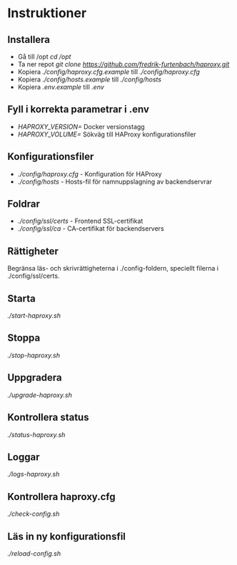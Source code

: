 # Instruktioner

## Installera
- Gå till /opt *cd /opt*
- Ta ner repot *git clone https://github.com/fredrik-furtenbach/haproxy.git*
- Kopiera *./config/haproxy.cfg.example* till *./config/haproxy.cfg*
- Kopiera *./config/hosts.example* till *./config/hosts*
- Kopiera *.env.example* till *.env*

## Fyll i korrekta parametrar i .env
- *HAPROXY_VERSION=* Docker versionstagg
- *HAPROXY_VOLUME=* Sökväg till HAProxy konfigurationsfiler

## Konfigurationsfiler
- *./config/haproxy.cfg* - Konfiguration för HAProxy
- *./config/hosts* - Hosts-fil för namnuppslagning av backendservrar

## Foldrar
- *./config/ssl/certs* - Frontend SSL-certifikat
- *./config/ssl/ca* - CA-certifikat för backendservers

## Rättigheter
Begränsa läs- och skrivrättigheterna i ./config-foldern, speciellt filerna i ./config/ssl/certs.

## Starta
*./start-haproxy.sh*

## Stoppa
*./stop-haproxy.sh*

## Uppgradera
*./upgrade-haproxy.sh*

## Kontrollera status
*./status-haproxy.sh*

## Loggar
*./logs-haproxy.sh*

## Kontrollera haproxy.cfg
*./check-config.sh*

## Läs in ny konfigurationsfil
*./reload-config.sh*